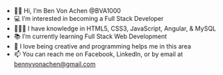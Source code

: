 - 👋🏻 Hi, I’m Ben Von Achen @BVA1000
- 💻 I’m interested in becoming a Full Stack Developer
- 👨🏻‍🎓 I have knowledge in HTML5, CSS3, JavaScript, Angular, & MySQL
- 📚 I’m currently learning Full Stack Web Development
- 🎨 I love being creative and programming helps me in this area 
- 📫 You can reach me on Facebook, LinkedIn, or by email at bennyvonachen@gmail.com

<!---
BVA1000/BVA1000 is a ✨ special ✨ repository because its `README.md` (this file) appears on your GitHub profile.
You can click the Preview link to take a look at your changes.
--->
